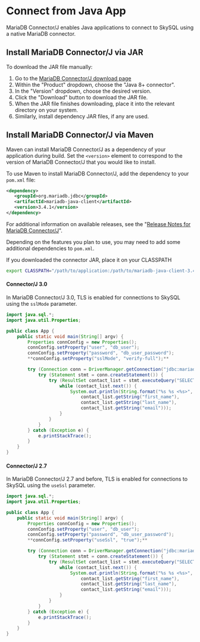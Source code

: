 # Connect from Java App

MariaDB Connector/J enables Java applications to connect to SkySQL using a native MariaDB connector.

## Install MariaDB Connector/J via JAR

To download the JAR file manually:

1. Go to the [MariaDB Connector/J download page](https://mariadb.com/downloads/connectors/connectors-data-access/java8-connector/)
2. Within the "Product" dropdown, choose the "Java 8+ connector".
3. In the "Version" dropdown, choose the desired version.
4. Click the "Download" button to download the JAR file.
5. When the JAR file finishes downloading, place it into the relevant directory on your system.
6. Similarly, install dependency JAR files, if any are used.

## Install MariaDB Connector/J via Maven

Maven can install MariaDB Connector/J as a dependency of your application during build. Set the `<version>` element to correspond to the version of MariaDB Connector/J that you would like to install.

To use Maven to install MariaDB Connector/J, add the dependency to your `pom.xml` file:

```xml
<dependency>
   <groupId>org.mariadb.jdbc</groupId>
   <artifactId>mariadb-java-client</artifactId>
   <version>3.4.1</version>
</dependency>
```

For additional information on available releases, see the "[Release Notes for MariaDB Connector/J](https://mariadb.com/kb/en/mariadb-connector-j-release-notes/)".

Depending on the features you plan to use, you may need to add some additional dependencies to `pom.xml`.

If you downloaded the connector JAR, place it on your CLASSPATH

```bash
export CLASSPATH="/path/to/application:/path/to/mariadb-java-client-3.4.1.jar"
```

#### **Connector/J 3.0**

In MariaDB Connector/J 3.0, TLS is enabled for connections to SkySQL using the `sslMode` parameter.

```java
import java.sql.*;
import java.util.Properties;

public class App {
    public static void main(String[] argv) {
        Properties connConfig = new Properties();
        connConfig.setProperty("user", "db_user");
        connConfig.setProperty("password", "db_user_password");
        **connConfig.setProperty("sslMode", "verify-full");**

        try (Connection conn = DriverManager.getConnection("jdbc:mariadb://HOST:PORT", connConfig)) {
            try (Statement stmt = conn.createStatement()) {
                try (ResultSet contact_list = stmt.executeQuery("SELECT first_name, last_name, email FROM test.contacts")) {
                    while (contact_list.next()) {
                        System.out.println(String.format("%s %s <%s>",
                            contact_list.getString("first_name"),
                            contact_list.getString("last_name"),
                            contact_list.getString("email")));
                    }
                }
            }
        } catch (Exception e) {
            e.printStackTrace();
        }
    }
}
```

#### **Connector/J 2.7**

In MariaDB Connector/J 2.7 and before, TLS is enabled for connections to SkySQL using the `useSsl` parameter.

```java
import java.sql.*;
import java.util.Properties;

public class App {
    public static void main(String[] argv) {
        Properties connConfig = new Properties();
        connConfig.setProperty("user", "db_user");
        connConfig.setProperty("password", "db_user_password");
        **connConfig.setProperty("useSsl", "true");**

        try (Connection conn = DriverManager.getConnection("jdbc:mariadb://HOST:PORT", connConfig)) {
            try (Statement stmt = conn.createStatement()) {
                try (ResultSet contact_list = stmt.executeQuery("SELECT first_name, last_name, email FROM test.contacts")) {
                    while (contact_list.next()) {
                        System.out.println(String.format("%s %s <%s>",
                            contact_list.getString("first_name"),
                            contact_list.getString("last_name"),
                            contact_list.getString("email")));
                    }
                }
            }
        } catch (Exception e) {
            e.printStackTrace();
        }
    }
}
```
